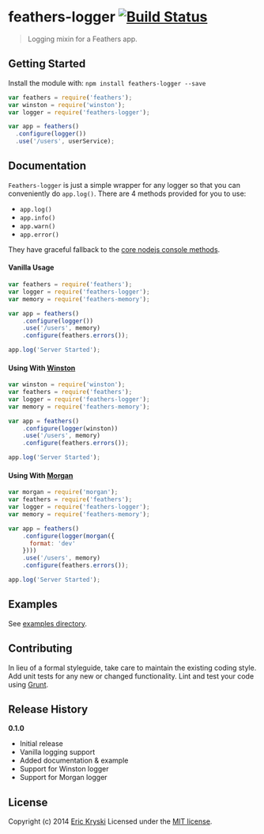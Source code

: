 # feathers-logger [![Build Status](https://secure.travis-ci.org/feathersjs/feathers-logger.png?branch=master)](http://travis-ci.org/feathersjs/feathers-logger)

> Logging mixin for a Feathers app.

## Getting Started

Install the module with: `npm install feathers-logger --save`

```js
var feathers = require('feathers');
var winston = require('winston');
var logger = require('feathers-logger');

var app = feathers()
  .configure(logger())
  .use('/users', userService);
```

## Documentation

`Feathers-logger` is just a simple wrapper for any logger so that you can conveniently do `app.log()`. There are 4 methods provided for you to use:

* `app.log()`
* `app.info()`
* `app.warn()`
* `app.error()`

They have graceful fallback to the [core nodejs console methods](http://nodejs.org/api/stdio.html).

#### Vanilla Usage

```js
var feathers = require('feathers');
var logger = require('feathers-logger');
var memory = require('feathers-memory');

var app = feathers()
    .configure(logger())
    .use('/users', memory)
    .configure(feathers.errors());

app.log('Server Started');
```

#### Using With [Winston](https://github.com/flatiron/winston)

```js
var winston = require('winston');
var feathers = require('feathers');
var logger = require('feathers-logger');
var memory = require('feathers-memory');

var app = feathers()
    .configure(logger(winston))
    .use('/users', memory)
    .configure(feathers.errors());

app.log('Server Started');
```

#### Using With [Morgan](https://github.com/expressjs/morgan)

```js
var morgan = require('morgan');
var feathers = require('feathers');
var logger = require('feathers-logger');
var memory = require('feathers-memory');

var app = feathers()
    .configure(logger(morgan({
      format: 'dev'
    })))
    .use('/users', memory)
    .configure(feathers.errors());

app.log('Server Started');
```

## Examples
See [examples directory](https://github.com/feathersjs/feathers-logger/tree/master/examples).

## Contributing
In lieu of a formal styleguide, take care to maintain the existing coding style. Add unit tests for any new or changed functionality. Lint and test your code using [Grunt](http://gruntjs.com/).

## Release History
__0.1.0__

- Initial release
- Vanilla logging support
- Added documentation & example
- Support for Winston logger
- Support for Morgan logger

## License
Copyright (c) 2014 [Eric Kryski](https://github.com/ekryski)
Licensed under the [MIT license](https://github.com/feathersjs/feathers-logger/blob/master/LICENSE-MIT).
